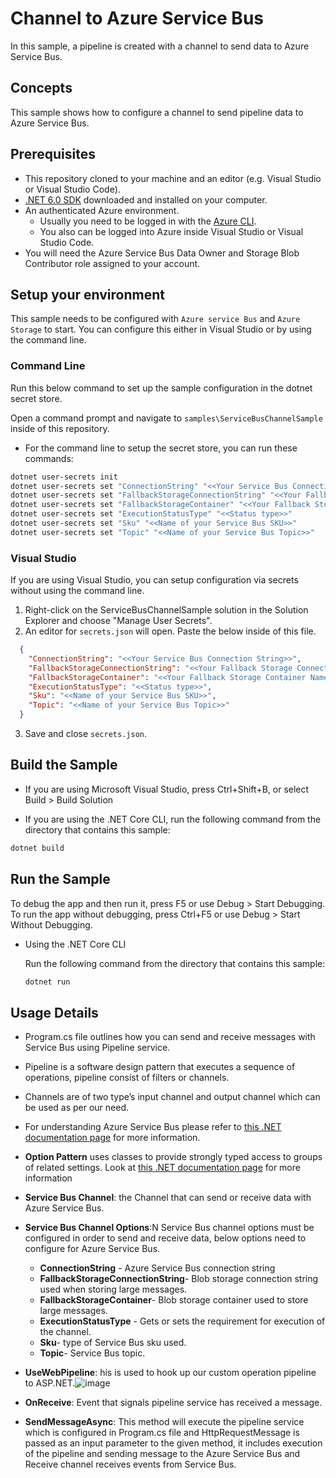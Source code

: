 # Channel to Azure Service Bus

In this sample, a pipeline is created with a channel to send data to Azure Service Bus.

## Concepts

This sample shows how to configure a channel to send pipeline data to Azure Service Bus.

## Prerequisites

- This repository cloned to your machine and an editor (e.g. Visual Studio or Visual Studio Code).
- [.NET 6.0 SDK](https://dotnet.microsoft.com/download) downloaded and installed on your computer.
- An authenticated Azure environment.
  - Usually you need to be logged in with the [Azure CLI](https://docs.microsoft.com/cli/azure/).
  - You also can be logged into Azure inside Visual Studio or Visual Studio Code.
- You will need the Azure Service Bus Data Owner and Storage Blob Contributor role assigned to your account.

## Setup your environment

This sample needs to be configured with `Azure service Bus` and `Azure Storage` to start. You can configure this either in Visual Studio or by using the command line.

### Command Line

Run this below command to set up the sample configuration in the dotnet secret store.

Open a command prompt and navigate to `samples\ServiceBusChannelSample` inside of this repository.
- For the command line to setup the secret store, you can run these commands:

```bash
dotnet user-secrets init
dotnet user-secrets set "ConnectionString" "<<Your Service Bus Connection String>>"
dotnet user-secrets set "FallbackStorageConnectionString" "<<Your Fallback Storage Connection String>>"
dotnet user-secrets set "FallbackStorageContainer" "<<Your Fallback Storage Container Name>>"
dotnet user-secrets set "ExecutionStatusType" "<<Status type>>"
dotnet user-secrets set "Sku" "<<Name of your Service Bus SKU>>"
dotnet user-secrets set "Topic" "<<Name of your Service Bus Topic>>"
```

### Visual Studio

If you are using Visual Studio, you can setup configuration via secrets without using the command line.

 1. Right-click on the ServiceBusChannelSample solution in the Solution Explorer and choose "Manage User Secrets".
 2. An editor for `secrets.json` will open. Paste the below inside of this file.

```json
  {
    "ConnectionString": "<<Your Service Bus Connection String>>",
    "FallbackStorageConnectionString": "<<Your Fallback Storage Connection String>>",
    "FallbackStorageContainer": "<<Your Fallback Storage Container Name>>",
    "ExecutionStatusType": "<<Status type>>",
    "Sku": "<<Name of your Service Bus SKU>>",
    "Topic": "<<Name of your Service Bus Topic>>"
  }
```

3. Save and close `secrets.json`.

## Build the Sample 

- If you are using Microsoft Visual Studio, press Ctrl+Shift+B, or select Build > Build Solution 

- If you are using the .NET Core CLI, run the following command from the directory that contains this sample: 

```bash
dotnet build
```

## Run the Sample 

To debug the app and then run it, press F5 or use Debug > Start Debugging. To run the app without debugging, press Ctrl+F5 or use Debug > Start Without Debugging. 

- Using the .NET Core CLI 

    Run the following command from the directory that contains this sample: 

    ```bash
    dotnet run
    ```

## Usage Details 

- Program.cs file  outlines how you can send and receive messages with Service Bus using Pipeline service. 
- Pipeline is a software design pattern that executes a sequence of operations, pipeline consist of filters or channels. 
- Channels are of two type’s input channel and output channel which can be used as per our need. 
- For understanding Azure Service Bus please refer to [this .NET documentation page](https://docs.microsoft.com/en-us/azure/service-bus-messaging/service-bus-messaging-overview ) for more information. 
- **Option Pattern** uses classes to provide strongly typed access to groups of related settings. Look at [this .NET documentation page](https://docs.microsoft.com/en-us/aspnet/core/fundamentals/configuration/options?view=aspnetcore-6.0) for more information
- **Service Bus Channel**: the Channel that can send or receive data with Azure Service Bus. 
- **Service Bus Channel Options**:N Service Bus channel options must be configured in order to send and receive data, below options need to configure for Azure Service Bus. 
    - **ConnectionString** - Azure Service Bus connection string 
    - **FallbackStorageConnectionString**- Blob storage connection string used when storing large messages. 
    - **FallbackStorageContainer**- Blob storage container used to store large messages. 
    - **ExecutionStatusType** - Gets or sets the requirement for execution of the channel. 
    - **Sku**- type of Service Bus sku used. 
    - **Topic**- Service Bus topic. 

- **UseWebPipeline**: his is used to hook up our custom operation pipeline to ASP.NET.![image](https://user-images.githubusercontent.com/33711652/185283884-ddccdff1-33a8-4900-9213-4c0207a7e81a.png)

- **OnReceive**: Event that signals pipeline service has received a message. 
- **SendMessageAsync**: This method will execute the pipeline service which is configured in Program.cs file and HttpRequestMessage is passed as an input parameter to the given method, it includes execution of the pipeline and sending message to the Azure Service Bus and Receive channel receives events from Service Bus.
